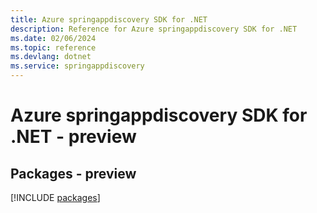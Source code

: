 ```yaml
---
title: Azure springappdiscovery SDK for .NET
description: Reference for Azure springappdiscovery SDK for .NET
ms.date: 02/06/2024
ms.topic: reference
ms.devlang: dotnet
ms.service: springappdiscovery
---
```

# Azure springappdiscovery SDK for .NET - preview
## Packages - preview
[!INCLUDE [packages](springappdiscovery-index.md)]